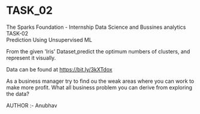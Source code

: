 
# TASK_02
The Sparks Foundation - Internship 
Data Science and Bussines analytics  
TASK-02\
Prediction Using Unsupervised ML 

From the given 'Iris' Dataset,predict the optimum numbers of clusters, and represent it visually.

Data can be found at https://bit.ly/3kXTdox

As a business manager try to find ou the weak areas where you can work to make more profit. 
What all business problem you can derive from exploring the data?  

AUTHOR :- Anubhav






